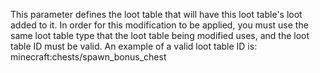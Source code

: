This parameter defines the loot table that will have this loot table's loot added to it.
In order for this modification to be applied, you must use the same loot table type that the loot table being modified uses,
and the loot table ID must be valid. An example of a valid loot table ID is: minecraft:chests/spawn_bonus_chest